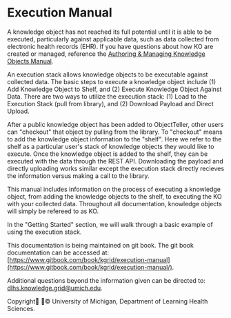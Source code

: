 # Execution Manual

A knowledge object has not reached its full potential until it is able to be executed, particularly against applicable data, such as data collected from electronic health records \(EHR\). If you have questions about how KO are created or managed, reference the [Authoring & Managing Knowledge Objects Manual](https://www.gitbook.com/book/kgrid/authoring-ii/details).

An execution stack allows knowledge objects to be executable against collected data. The basic steps to execute a knowledge object include \(1\) Add Knowledge Object to Shelf, and \(2\) Execute Knowledge Object Against Data. There are two ways to utilize the execution stack: \(1\) Load to the Execution Stack \(pull from library\), and \(2\) Download Payload and Direct Upload.

After a public knowledge object has been added to ObjectTeller, other users can "checkout" that object by pulling from the library. To "checkout" means to add the knowledge object information to the "shelf". Here we refer to the shelf as a particular user's stack of knowledge objects they would like to execute. Once the knowledge object is added to the shelf, they can be executed with the data through the REST API. Downloading the payload and directly uploading works similar except the execution stack directly recieves the information versus making a call to the library.

This manual includes information on the process of executing a knowledge object, from adding the knowledge objects to the shelf, to executing the KO with your collected data. Throughout all documentation, knowledge objects will simply be refereed to as KO.

In the "Getting Started" section, we will walk through a basic example of using the execution stack.

This documentation is being maintained on git book. The git book documentation can be accessed at: [https://www.gitbook.com/book/kgrid/execution-manual](https://www.gitbook.com/book/kgrid/execution-manual/).

Additional questions beyond the information given can be directed to: dlhs.knowledge.grid@umich.edu.

Copyright © University of Michigan, Department of Learning Health Sciences.

